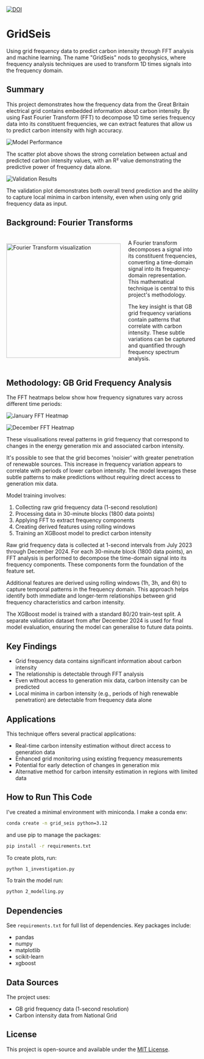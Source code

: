 [![DOI](https://zenodo.org/badge/398899394.svg)](https://doi.org/10.5281/zenodo.14933301)

# GridSeis

Using grid frequency data to predict carbon intensity through FFT analysis and machine learning. The name "GridSeis" nods to geophysics, where frequency analysis techniques are used to transform 1D times signals into the frequency domain.

## Summary

This project demonstrates how the frequency data from the Great Britain electrical grid contains embedded information about carbon intensity. By using Fast Fourier Transform (FFT) to decompose 1D time series frequency data into its constituent frequencies, we can extract features that allow us to predict carbon intensity with high accuracy.

![Model Performance](/plots/scatter_xgb.png)

The scatter plot above shows the strong correlation between actual and predicted carbon intensity values, with an R² value demonstrating the predictive power of frequency data alone.

![Validation Results](/plots/validation.png)

The validation plot demonstrates both overall trend prediction and the ability to capture local minima in carbon intensity, even when using only grid frequency data as input.

## Background: Fourier Transforms

<div style="display: flex; align-items: center;">
  <img src="plots/fourier.png" alt="Fourier Transform visualization" width="300">
  <div style="margin-left: 20px;">
    <p>A Fourier transform decomposes a signal into its constituent frequencies, converting a time-domain signal into its frequency-domain representation. This mathematical technique is central to this project's methodology.</p>
    <p>The key insight is that GB grid frequency variations contain patterns that correlate with carbon intensity. These subtle variations can be captured and quantified through frequency spectrum analysis.</p>
  </div>
</div>

## Methodology: GB Grid Frequency Analysis

The FFT heatmaps below show how frequency signatures vary across different time periods:

![January FFT Heatmap](/plots/fft_heatmap_january.png)

![December FFT Heatmap](/plots/fft_heatmap_december.png)

These visualisations reveal patterns in grid frequency that correspond to changes in the energy generation mix and associated carbon intensity.

It's possible to see that the grid becomes 'noisier' with greater penetration of renewable sources. This increase in frequency variation appears to correlate with periods of lower carbon intensity. The model leverages these subtle patterns to make predictions without requiring direct access to generation mix data.

Model training involves:

1. Collecting raw grid frequency data (1-second resolution)
2. Processing data in 30-minute blocks (1800 data points)
3. Applying FFT to extract frequency components
4. Creating derived features using rolling windows
5. Training an XGBoost model to predict carbon intensity

Raw grid frequency data is collected at 1-second intervals from July 2023 through December 2024. For each 30-minute block (1800 data points), an FFT analysis is performed to decompose the time-domain signal into its frequency components. These components form the foundation of the feature set.

Additional features are derived using rolling windows (1h, 3h, and 6h) to capture temporal patterns in the frequency domain. This approach helps identify both immediate and longer-term relationships between grid frequency characteristics and carbon intensity.

The XGBoost model is trained with a standard 80/20 train-test split. A separate validation dataset from after December 2024 is used for final model evaluation, ensuring the model can generalise to future data points.


## Key Findings

- Grid frequency data contains significant information about carbon intensity
- The relationship is detectable through FFT analysis
- Even without access to generation mix data, carbon intensity can be predicted
- Local minima in carbon intensity (e.g., periods of high renewable penetration) are detectable from frequency data alone

## Applications

This technique offers several practical applications:

- Real-time carbon intensity estimation without direct access to generation data
- Enhanced grid monitoring using existing frequency measurements
- Potential for early detection of changes in generation mix
- Alternative method for carbon intensity estimation in regions with limited data

## How to Run This Code

I've created a minimal environment with miniconda. I make a conda env:

```bash
conda create -n grid_seis python=3.12
```

and use pip to manage the packages:

```bash
pip install -r requirements.txt
```

To create plots, run:
```bash
python 1_investigation.py
```

To train the model run:
```bash
python 2_modelling.py
```

## Dependencies

See `requirements.txt` for full list of dependencies. Key packages include:
- pandas
- numpy
- matplotlib
- scikit-learn
- xgboost

## Data Sources

The project uses:
- GB grid frequency data (1-second resolution)
- Carbon intensity data from National Grid

## License

This project is open-source and available under the [MIT License](LICENSE).